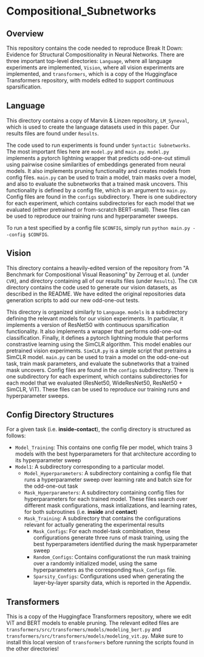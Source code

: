 # Compositional_Subnetworks

## Overview
This repository contains the code needed to reproduce Break It Down: Evidence for Structural Compositionality in Neural Networks. There are three important top-level directories: `Language`, where all language experiments are implemented, `Vision`, where all vision experiments are implemented, and `transformers`, which is a copy of the Huggingface Transformers repository, with models edited to support continuous sparsification.

## Language
This directory contains a copy of Marvin & Linzen repository, `LM_Syneval`, which is used to create the language datasets used in this paper. Our results files are found under `Results`. 

The code used to run experiments is found under `Syntactic Subnetworks`. The most important files here are `model.py` and `main.py`. `model.py` implements a pytorch lightning wrapper that predicts odd-one-out stimuli using pairwise cosine similarities of embeddings generated from neural models. It also implements pruning functionality and creates models from config files.
`main.py` can be used to train a model, train masks over a model, and also to evaluate the subnetworks that a trained mask uncovers. This functionality is defined by a config file, which is an argument to `main.py`. Config files are found in the `configs` subdirectory. There is one subdirectory for each experiment, which contains subdirectories for each model that we evaluated (either pretrained or from-scratch BERT-small). These files can be used to reproduce our training runs and hyperparameter sweeps.

To run a test specified by a config file `$CONFIG`, simply run `python main.py --config $CONFIG`.
## Vision
This directory contains a heavily-edited version of the repository from "A Benchmark for Compositional Visual Reasoning" by Zerroug et al. (under `CVR`), and directory containing all of our results files (under `Results`). The `CVR` directory contains the code used to generate our vision datasets, as described in the README. We have edited the original repositories data generation scripts to add our new odd-one-out tests.

This directory is organized similarly to `Language`. `models` is a subdirectory defining the relevant models for our vision experiments. In particular, it implements a version of ResNet50 with continuous sparsification functionality. It also implements a wrapper that performs odd-one-out classification. Finally, it defines a pytorch lightning module that performs constrastive learning using the SimCLR algorithm. This model enables our pretrained vision experiments.
`SimCLR.py` is a simple script that pretrains a SimCLR model. `main.py` can be used to train a model on the odd-one-out task, train mask parameters, and evaluate the subnetworks that a trained mask uncovers. Config files are found in the `configs` subdirectory. There is one subdirectory for each experiment, which contains subdirectories for each model that we evaluated (ResNet50, WideResNet50, ResNet50 + SimCLR, ViT). These files can be used to reproduce our training runs and hyperparameter sweeps.

## Config Directory Structures
For a given task (i.e. **inside-contact**), the config directory is structured as follows:
- `Model_Training`: This contains one config file per model, which trains 3 models with the best hyperparameters for that architecture according to its hyperparameter sweep
- `Model1`: A subdirectory corresponding to a particular model.
  - `Model_Hyperparameters`: A subdirectory containing a config file that runs a hyperparameter sweep over learning rate and batch size for the odd-one-out task
  - `Mask_Hyperparameters`: A subdirectory containing config files for hyperparameters for each trained model. These files search over different mask configurations, mask intializations, and learning rates, for both subroutines (i.e. **inside** and **contact**)
  - `Mask_Training`: A subdirectory that contains the configurations relevant for actually generating the experimental results
    - `Mask_Configs`: For each model-task combination, these configurations generate three runs of mask training, using the best hyperparameters identified during the mask hyperparameter sweep
    - `Random_Configs`: Contains configurationst the run mask training over a randomly initialized model, using the same hyperparameters as the corresponding `Mask_Configs` file.
    - `Sparsity_Configs`: Configurations used when generating the layer-by-layer sparsity data, which is reported in the Appendix.
## Transformers
This is a copy of the Huggingface Transformers repository, where we edit ViT and BERT models to enable pruning. The relevant edited files are `transformers/src/transformers/models/modeling_bert.py` and `transformers/src/transformers/models/modeling_vit.py`. Make sure to install this local version of `transformers` before running the scripts found in the other directories!


